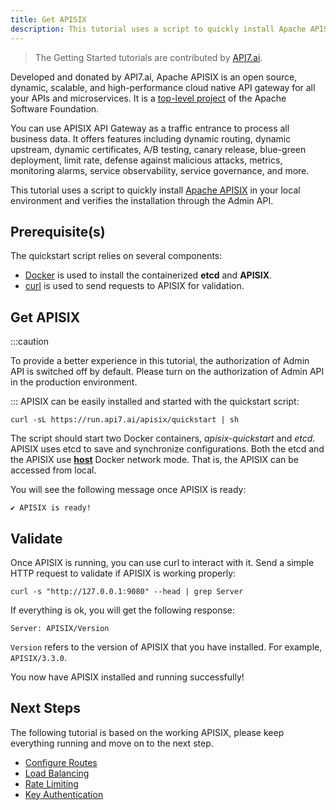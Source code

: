 ```yaml
---
title: Get APISIX
description: This tutorial uses a script to quickly install Apache APISIX in your local environment and verify it through the Admin API.
---
```


<head>
  <link rel="canonical" href="https://docs.api7.ai/apisix/getting-started/" />
</head>

> The Getting Started tutorials are contributed by [API7.ai](https://api7.ai/).

Developed and donated by API7.ai, Apache APISIX is an open source, dynamic, scalable, and high-performance cloud native API gateway for all your APIs and microservices. It is a [top-level project](https://projects.apache.org/project.html?apisix) of the Apache Software Foundation.

You can use APISIX API Gateway as a traffic entrance to process all business data. It offers features including dynamic routing, dynamic upstream, dynamic certificates, A/B testing, canary release, blue-green deployment, limit rate, defense against malicious attacks, metrics, monitoring alarms, service observability, service governance, and more.

This tutorial uses a script to quickly install [Apache APISIX](https://api7.ai/apisix) in your local environment and verifies the installation through the Admin API.

## Prerequisite(s)

The quickstart script relies on several components:

* [Docker](https://docs.docker.com/get-docker/) is used to install the containerized **etcd** and **APISIX**.
* [curl](https://curl.se/) is used to send requests to APISIX for validation.

## Get APISIX

:::caution

To provide a better experience in this tutorial, the authorization of Admin API is switched off by default. Please turn on the authorization of Admin API in the production environment.

:::
APISIX can be easily installed and started with the quickstart script:

```shell
curl -sL https://run.api7.ai/apisix/quickstart | sh
```

The script should start two Docker containers, _apisix-quickstart_ and _etcd_. APISIX uses etcd to save and synchronize configurations. Both the etcd and the APISIX use [**host**](https://docs.docker.com/network/host/) Docker network mode. That is, the APISIX can be accessed from local.

You will see the following message once APISIX is ready:

```text
✔ APISIX is ready!
```

## Validate

Once APISIX is running, you can use curl to interact with it. Send a simple HTTP request to validate if APISIX is working properly:

```shell
curl -s "http://127.0.0.1:9080" --head | grep Server
```

If everything is ok, you will get the following response:

```text
Server: APISIX/Version
```

`Version` refers to the version of APISIX that you have installed. For example, `APISIX/3.3.0`.

You now have APISIX installed and running successfully!​

## Next Steps

The following tutorial is based on the working APISIX, please keep everything running and move on to the next step.

* [Configure Routes](configure-routes.md)
* [Load Balancing](load-balancing.md)
* [Rate Limiting](rate-limiting.md)
* [Key Authentication](key-authentication.md)
